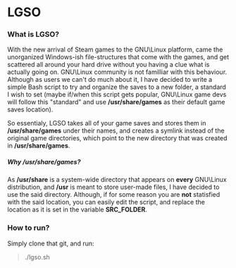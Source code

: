 LGSO
====

### What is LGSO?

With the new arrival of Steam games to the GNU\Linux platform, came the unorganized Windows-ish file-structures that come with the games, and get scattered all around your hard drive without you having a clue what is actually going on.
GNU\Linux community is not familliar with this behaviour.  
Although as users we can't do much about it, I have decided to write a simple Bash script to try and organize the saves to a new folder, a standard I wish to set (maybe if/when this script gets popular, GNU\Linux game devs will follow this "standard" and use **/usr/share/games** as their default game saves location).  
  
So essentialy, LGSO takes all of your game saves and stores them in **/usr/share/games** under their names, and creates a symlink instead of the original game directories, which point to the new directory that was created in **/usr/share/games**.

##### Why /usr/share/games?
As **/usr/share** is a system-wide directory that appears on **every** GNU\Linux distribution, and **/usr** is meant to store user-made files, I have decided to use the said directory. Although, if for some reason you are **not** statisfied with the said location, you can easily edit the script, and replace the location as it is set in the variable **SRC_FOLDER**.

### How to run?
Simply clone that git, and run:
> ./lgso.sh
